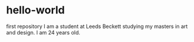 # hello-world
first repository
I am a student at Leeds Beckett studying my masters in art and design. I am 24 years old.
